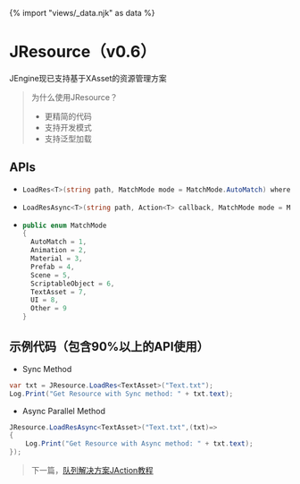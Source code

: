 {% import "views/_data.njk" as data %}

# JResource（v0.6）

JEngine现已支持基于XAsset的资源管理方案

> 为什么使用JResource？
>
> - 更精简的代码
> - 支持开发模式
> - 支持泛型加载



## APIs

- ```csharp
  LoadRes<T>(string path, MatchMode mode = MatchMode.AutoMatch) where T : UnityEngine.Object
  ```


- ```csharp
  LoadResAsync<T>(string path, Action<T> callback, MatchMode mode = MatchMode.AutoMatch) where T : UnityEngine.Object
  ```

- ```csharp
  public enum MatchMode
  {
    AutoMatch = 1,
    Animation = 2,
    Material = 3,
    Prefab = 4,
    Scene = 5,
    ScriptableObject = 6,
    TextAsset = 7,
    UI = 8,
    Other = 9
  }
  ```



## 示例代码（包含90%以上的API使用）

- Sync Method

```csharp
var txt = JResource.LoadRes<TextAsset>("Text.txt");
Log.Print("Get Resource with Sync method: " + txt.text);
```

- Async Parallel Method 

```csharp
JResource.LoadResAsync<TextAsset>("Text.txt",(txt)=>
{
	Log.Print("Get Resource with Async method: " + txt.text);
});
```

> 下一篇，[队列解决方案JAction教程](jaction-v0-6.html)

